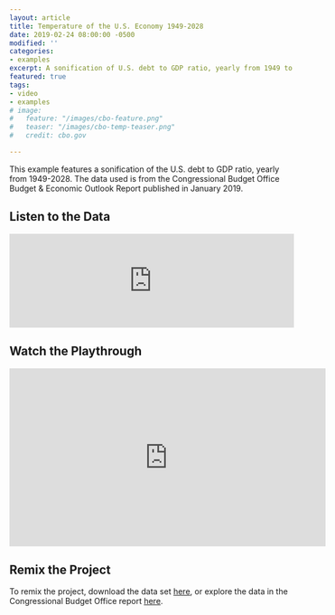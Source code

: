 ```yaml
---
layout: article
title: Temperature of the U.S. Economy 1949-2028
date: 2019-02-24 08:00:00 -0500
modified: ''
categories:
- examples
excerpt: A sonification of U.S. debt to GDP ratio, yearly from 1949 to 2028 from the Congressional Budget Office.
featured: true
tags:
- video
- examples
# image:
#   feature: "/images/cbo-feature.png"
#   teaser: "/images/cbo-temp-teaser.png"
#   credit: cbo.gov

---
```

This example features a sonification of the U.S. debt to GDP ratio, yearly from 1949-2028. The data used is from the Congressional Budget Office Budget & Economic Outlook Report published in January 2019.

## Listen to the Data

<iframe width="100%" height="166" scrolling="no" frameborder="no" allow="autoplay" src="https://w.soundcloud.com/player/?url=https%3A//api.soundcloud.com/tracks/581757858%3Fsecret_token%3Ds-E2CJ1&color=%23f57c00&auto_play=false&hide_related=false&show_comments=true&show_user=true&show_reposts=false&show_teaser=true"></iframe>

## Watch the Playthrough

<iframe width="560" height="315" src="https://www.youtube.com/embed/nKrEnzibu7w" frameborder="0" allow="accelerometer; autoplay; encrypted-media; gyroscope; picture-in-picture" allowfullscreen></iframe>

## Remix the Project

To remix the project, download the data set [here](https://drive.google.com/file/d/1ZATpGRlbQZewcdRmAjFl-ibJYKWydYhJ/view "U.S. Debt to GDP Ratio"), or explore the data in the Congressional Budget Office report [here](https://www.cbo.gov/publication/54918 "Congressional Budget Office Budget and Economic Outlook Report Jan 2019").